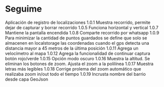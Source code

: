 # Seguime
Aplicación de registro de localizaciones
1.0.1 Muestra recorrido, permite dejar de capturar y borrar recorrido
1.0.5 Funciona horizontal y vertical
1.0.7 Mantiene la pantalla encendida
1.0.8 Comparte recorrido por whatsapp
1.0.9 Para minimizar la cantidad de puntos guardados se define que solo se almacenen en localstorage las coordenadas cuando el gps detecta una distancia mayor a 45 metros de la última posición
1.0.11 Agrega un velocímetro al mapa
1.0.12 Agrega la funcionalidad de continuar captura botón rojo/verde
1.0.15 Opción modo oscuro
1.0.16 Muestra la altitud. Se eliminan los botones de zoom. Ajusta el zoom a la polilínea
1.0.17 Muestra letras más legibles
1.0.18 Corrige prolema del zoom automático que realizaba zoom in/out todo el tiempo
1.0.19 Incrusta nombre del barrio desde capa GeoJson
